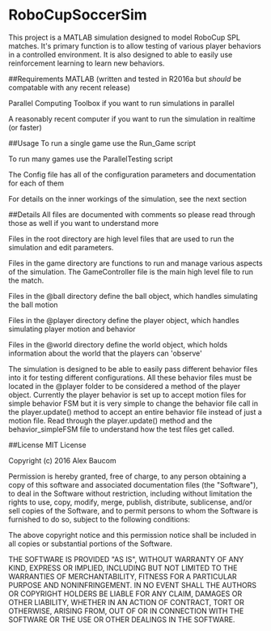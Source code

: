 # RoboCupSoccerSim

This project is a MATLAB simulation designed to model RoboCup SPL matches. It's primary function is to allow testing of various player behaviors in a controlled environment. It is also designed to able to easily use reinforcement learning to learn new behaviors.

##Requirements
MATLAB (written and tested in R2016a but *should* be compatable with any recent release)

Parallel Computing Toolbox if you want to run simulations in parallel

A reasonably recent computer if you want to run the simulation in realtime (or faster)

##Usage
To run a single game use the Run_Game script

To run many games use the ParallelTesting script

The Config file has all of the configuration parameters and documentation for each of them

For details on the inner workings of the simulation, see the next section

##Details
All files are documented with comments so please read through those as well if you want to understand more

Files in the root directory are high level files that are used to run the simulation and edit parameters.

Files in the game directory are functions to run and manage various aspects of the simulation. The GameController file is the main high level file to run the match.

Files in the @ball directory define the ball object, which handles simulating the ball motion

Files in the @player directory define the player object, which handles simulating player motion and behavior

Files in the @world directory define the world object, which holds information about the world that the players can 'observe'

The simulation is designed to be able to easily pass different behavior files into it for testing different configurations. All these behavior files must be located in the @player folder to be considered a method of the player object. Currently the player behavior is set up to accept motion files for simple behavior FSM but it is very simple to change the behavior file call in the player.update() method to accept an entire behavior file instead of just a motion file. Read through the player.update() method and the behavior_simpleFSM file to understand how the test files get called.

##License
MIT License

Copyright (c) 2016 Alex Baucom

Permission is hereby granted, free of charge, to any person obtaining a copy
of this software and associated documentation files (the "Software"), to deal
in the Software without restriction, including without limitation the rights
to use, copy, modify, merge, publish, distribute, sublicense, and/or sell
copies of the Software, and to permit persons to whom the Software is
furnished to do so, subject to the following conditions:

The above copyright notice and this permission notice shall be included in all
copies or substantial portions of the Software.

THE SOFTWARE IS PROVIDED "AS IS", WITHOUT WARRANTY OF ANY KIND, EXPRESS OR
IMPLIED, INCLUDING BUT NOT LIMITED TO THE WARRANTIES OF MERCHANTABILITY,
FITNESS FOR A PARTICULAR PURPOSE AND NONINFRINGEMENT. IN NO EVENT SHALL THE
AUTHORS OR COPYRIGHT HOLDERS BE LIABLE FOR ANY CLAIM, DAMAGES OR OTHER
LIABILITY, WHETHER IN AN ACTION OF CONTRACT, TORT OR OTHERWISE, ARISING FROM,
OUT OF OR IN CONNECTION WITH THE SOFTWARE OR THE USE OR OTHER DEALINGS IN THE
SOFTWARE.
